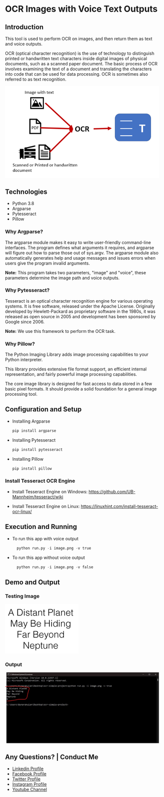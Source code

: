 # OCR Images with Voice Text Outputs


## Introduction

This tool is used to perform OCR on images, and then return them as text and voice outputs.

OCR (optical character recognition) is the use of technology to distinguish printed or handwritten text characters inside digital images of physical documents, such as a scanned paper document. The basic process of OCR involves examining the text of a document and translating the characters into code that can be used for data processing. OCR is sometimes also referred to as text recognition.

![OCR Image](github-readme-content/diagram.png)


## Technologies

- Python 3.8
- Argparse
- Pytesseract
- Pillow

### Why Argparse?

The argparse module makes it easy to write user-friendly command-line interfaces. The program defines what arguments it requires, and argparse will figure out how to parse those out of sys.argv. The argparse module also automatically generates help and usage messages and issues errors when users give the program invalid arguments.

**Note:** This program takes two parameters, "image" and "voice", these parameters determine the image path and voice outputs.

### Why Pytesseract?

Tesseract is an optical character recognition engine for various operating systems. It is free software, released under the Apache License. Originally developed by Hewlett-Packard as proprietary software in the 1980s, it was released as open source in 2005 and development has been sponsored by Google since 2006.


**Note:** We use this framework to perform the OCR task.

### Why Pillow?

The Python Imaging Library adds image processing capabilities to your Python interpreter.

This library provides extensive file format support, an efficient internal representation, and fairly powerful image processing capabilities.

The core image library is designed for fast access to data stored in a few basic pixel formats. It should provide a solid foundation for a general image processing tool.

## Configuration and Setup


- Installing Argparse

    ```python
    pip install argparse
    ```

- Installing Pytesseract

    ```python
    pip install pytesseract
    ```

- Installing Pillow

    ```python
    pip install pillow
    ```

### Install Tesseract OCR Engine

- Install Tesseract Engine on Windows: https://github.com/UB-Mannheim/tesseract/wiki

- Install Tesseract Engine on Linux: https://linuxhint.com/install-tesseract-ocr-linux/

## Execution and Running

- To run this app with voice output

    ```python
      python run.py -i image.png -v true
    ```

- To run this app without voice output

  ```python
    python run.py -i image.png -v false
  ```


## Demo and Output

### Testing Image

![OCR Image](github-readme-content/test-image.png)


### Output

![OCR Image](github-readme-content/output.jpg)


Any Questions? | Conduct Me
---

* [Linkedin Profile](https://www.linkedin.com/in/gunarakulangunaretnam/)
* [Facebook Profile](https://www.facebook.com/gunarakulan)
* [Twitter Profile](https://twitter.com/gunarakulang)
* [Instagram Profile](https://www.instagram.com/gunarakulan_gunaretnam/)
* [Youtube Channel](https://www.youtube.com/channel/UCMWkED5sabgVZSCKjZuRJXA/videos)
